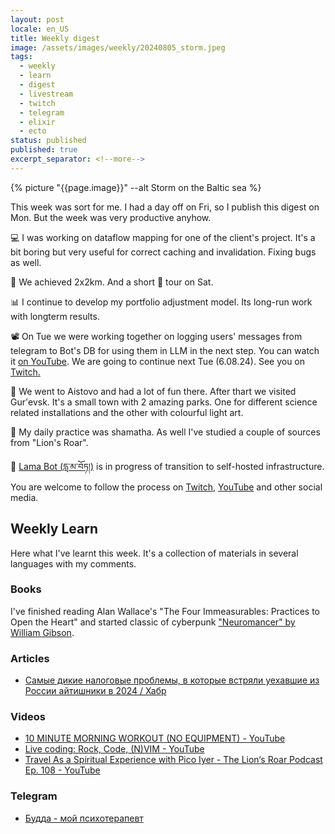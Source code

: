 ```yaml
---
layout: post
locale: en_US
title: Weekly digest
image: /assets/images/weekly/20240805_storm.jpeg
tags:
  - weekly
  - learn
  - digest
  - livestream
  - twitch
  - telegram
  - elixir
  - ecto
status: published
published: true
excerpt_separator: <!--more-->
---
```

{% picture "{{page.image}}" --alt Storm on the Baltic sea %}

This week was sort for me. I had a day off on Fri, so I publish this digest on Mon. But the week was very productive anyhow.

💻 I was working on dataflow mapping for one of the client's project. It's a bit boring but very useful for correct caching and invalidation. Fixing bugs as well.

🏃 We achieved 2x2km. And a short 🚴 tour on Sat.

📊 I continue to develop my portfolio adjustment model. Its long-run work with longterm results.

📽️ On Tue we were working together on logging users' messages from telegram to Bot's DB for using them in LLM in the next step. You can watch it [on YouTube](https://youtu.be/5iGhIJSzm7s). We are going to continue next Tue (6.08.24). See you on [Twitch.](https://www.twitch.tv/war1and)

🌄 We went to Aistovo and had a lot of fun there. After thart we visited Gur'evsk. It's a small town with 2 amazing parks. One for different science related installations and the other with colourful light art.

🪷 My daily practice was shamatha. As well I've studied a couple of sources from "Lion's Roar".

 📿 [Lama Bot (དླ་མ་བོཏ།)](https://t.me/compassion_lama_bot) is in progress of transition to self-hosted infrastructure. You are welcome to follow the process on [Twitch](https://www.twitch.tv/war1and), [YouTube](https://www.youtube.com/watch?v=8osAamu3GlU&list=PLX764RemXwZZ_XfWfV8tq1PvoM4Ebcdo8&pp=gAQBiAQB) and other social media.

<!--more-->

## Weekly Learn
Here what I've learnt this week. It's a collection of materials  in several languages with my comments.

### Books
I've finished reading Alan Wallace's "The Four Immeasurables: Practices to Open the Heart" and started classic of cyberpunk ["Neuromancer" by William Gibson](https://en.wikipedia.org/wiki/Neuromancer).

### Articles
- [Самые дикие налоговые проблемы, в которые встряли уехавшие из России айтишники в 2024 / Хабр](https://habr.com/ru/articles/830650/)

### Videos
- [10 MINUTE MORNING WORKOUT (NO EQUIPMENT) - YouTube](https://youtu.be/3sEeVJEXTfY?si=MZiD9EyFyORxfvWb)
- [Live coding: Rock, Code, (N)VIM - YouTube](https://youtu.be/5iGhIJSzm7s)
- [Travel As a Spiritual Experience with Pico Iyer - The Lion‘s Roar Podcast Ep. 108 - YouTube](https://youtu.be/fQjExvJ6X2U?si=6mWqE1x89v-Z5RPj)

### Telegram
- [Будда - мой психотерапевт](https://t.me/Buddha_is_my_theropist_ru)
